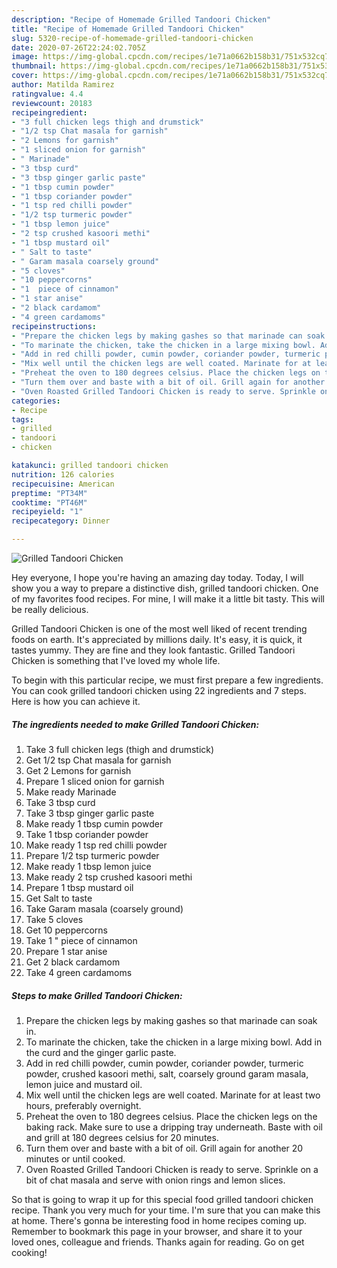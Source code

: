 ```yaml
---
description: "Recipe of Homemade Grilled Tandoori Chicken"
title: "Recipe of Homemade Grilled Tandoori Chicken"
slug: 5320-recipe-of-homemade-grilled-tandoori-chicken
date: 2020-07-26T22:24:02.705Z
image: https://img-global.cpcdn.com/recipes/1e71a0662b158b31/751x532cq70/grilled-tandoori-chicken-recipe-main-photo.jpg
thumbnail: https://img-global.cpcdn.com/recipes/1e71a0662b158b31/751x532cq70/grilled-tandoori-chicken-recipe-main-photo.jpg
cover: https://img-global.cpcdn.com/recipes/1e71a0662b158b31/751x532cq70/grilled-tandoori-chicken-recipe-main-photo.jpg
author: Matilda Ramirez
ratingvalue: 4.4
reviewcount: 20183
recipeingredient:
- "3 full chicken legs thigh and drumstick"
- "1/2 tsp Chat masala for garnish"
- "2 Lemons for garnish"
- "1 sliced onion for garnish"
- " Marinade"
- "3 tbsp curd"
- "3 tbsp ginger garlic paste"
- "1 tbsp cumin powder"
- "1 tbsp coriander powder"
- "1 tsp red chilli powder"
- "1/2 tsp turmeric powder"
- "1 tbsp lemon juice"
- "2 tsp crushed kasoori methi"
- "1 tbsp mustard oil"
- " Salt to taste"
- " Garam masala coarsely ground"
- "5 cloves"
- "10 peppercorns"
- "1  piece of cinnamon"
- "1 star anise"
- "2 black cardamom"
- "4 green cardamoms"
recipeinstructions:
- "Prepare the chicken legs by making gashes so that marinade can soak in."
- "To marinate the chicken, take the chicken in a large mixing bowl. Add in the curd and the ginger garlic paste."
- "Add in red chilli powder, cumin powder, coriander powder, turmeric powder, crushed kasoori methi, salt, coarsely ground garam masala, lemon juice and mustard oil."
- "Mix well until the chicken legs are well coated. Marinate for at least two hours, preferably overnight."
- "Preheat the oven to 180 degrees celsius. Place the chicken legs on the baking rack. Make sure to use a dripping tray underneath. Baste with oil and grill at 180 degrees celsius for 20 minutes."
- "Turn them over and baste with a bit of oil. Grill again for another 20 minutes or until cooked."
- "Oven Roasted Grilled Tandoori Chicken is ready to serve. Sprinkle on a bit of chat masala and serve with onion rings and lemon slices."
categories:
- Recipe
tags:
- grilled
- tandoori
- chicken

katakunci: grilled tandoori chicken 
nutrition: 126 calories
recipecuisine: American
preptime: "PT34M"
cooktime: "PT46M"
recipeyield: "1"
recipecategory: Dinner

---
```



![Grilled Tandoori Chicken](https://img-global.cpcdn.com/recipes/1e71a0662b158b31/751x532cq70/grilled-tandoori-chicken-recipe-main-photo.jpg)

Hey everyone, I hope you're having an amazing day today. Today, I will show you a way to prepare a distinctive dish, grilled tandoori chicken. One of my favorites food recipes. For mine, I will make it a little bit tasty. This will be really delicious.



Grilled Tandoori Chicken is one of the most well liked of recent trending foods on earth. It's appreciated by millions daily. It's easy, it is quick, it tastes yummy. They are fine and they look fantastic. Grilled Tandoori Chicken is something that I've loved my whole life.


To begin with this particular recipe, we must first prepare a few ingredients. You can cook grilled tandoori chicken using 22 ingredients and 7 steps. Here is how you can achieve it.

<!--inarticleads1-->

##### The ingredients needed to make Grilled Tandoori Chicken:

1. Take 3 full chicken legs (thigh and drumstick)
1. Get 1/2 tsp Chat masala for garnish
1. Get 2 Lemons for garnish
1. Prepare 1 sliced onion for garnish
1. Make ready  Marinade
1. Take 3 tbsp curd
1. Take 3 tbsp ginger garlic paste
1. Make ready 1 tbsp cumin powder
1. Take 1 tbsp coriander powder
1. Make ready 1 tsp red chilli powder
1. Prepare 1/2 tsp turmeric powder
1. Make ready 1 tbsp lemon juice
1. Make ready 2 tsp crushed kasoori methi
1. Prepare 1 tbsp mustard oil
1. Get  Salt to taste
1. Take  Garam masala (coarsely ground)
1. Take 5 cloves
1. Get 10 peppercorns
1. Take 1 &#34; piece of cinnamon
1. Prepare 1 star anise
1. Get 2 black cardamom
1. Take 4 green cardamoms




<!--inarticleads2-->

##### Steps to make Grilled Tandoori Chicken:

1. Prepare the chicken legs by making gashes so that marinade can soak in.
1. To marinate the chicken, take the chicken in a large mixing bowl. Add in the curd and the ginger garlic paste.
1. Add in red chilli powder, cumin powder, coriander powder, turmeric powder, crushed kasoori methi, salt, coarsely ground garam masala, lemon juice and mustard oil.
1. Mix well until the chicken legs are well coated. Marinate for at least two hours, preferably overnight.
1. Preheat the oven to 180 degrees celsius. Place the chicken legs on the baking rack. Make sure to use a dripping tray underneath. Baste with oil and grill at 180 degrees celsius for 20 minutes.
1. Turn them over and baste with a bit of oil. Grill again for another 20 minutes or until cooked.
1. Oven Roasted Grilled Tandoori Chicken is ready to serve. Sprinkle on a bit of chat masala and serve with onion rings and lemon slices.




So that is going to wrap it up for this special food grilled tandoori chicken recipe. Thank you very much for your time. I'm sure that you can make this at home. There's gonna be interesting food in home recipes coming up. Remember to bookmark this page in your browser, and share it to your loved ones, colleague and friends. Thanks again for reading. Go on get cooking!
